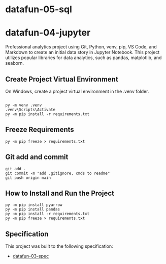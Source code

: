 # datafun-05-sql

# datafun-04-jupyter

Professional analytics project using Git, Python, venv, pip, VS Code, and Markdown to create an initial data story in Jupyter Notebook. This project utilizes popular libraries for data analytics, such as pandas, matplotlib, and seaborn.

## Create Project Virtual Environment

On Windows, create a project virtual environment in the .venv folder. 

```shell

py -m venv .venv
.venv\Scripts\Activate
py -m pip install -r requirements.txt

```
## Freeze Requirements

```shell
py -m pip freeze > requirements.txt
```

## Git add and commit 

```shell
git add .
git commit -m "add .gitignore, cmds to readme"
git push origin main
```

## How to Install and Run the Project

```shell
py -m pip install pyarrow
py -m pip install pandas
py -m pip install -r requirements.txt
py -m pip freeze > requirements.txt
```

## Specification

This project was built to the following specification:

- [datafun-03-spec](https://github.com/denisecase/datafun-05-spec)